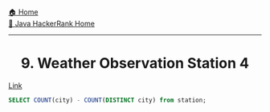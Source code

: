 [🏠 Home](../../../../README.md) <br/>
[🍵 Java HackerRank Home](../Java-HackerRank.md)

<hr/>

<h1 style="text-align: center">9. Weather Observation Station 4</h1>

[Link](https://www.hackerrank.com/challenges/weather-observation-station-4/problem)

```sql
SELECT COUNT(city) - COUNT(DISTINCT city) from station;
```

